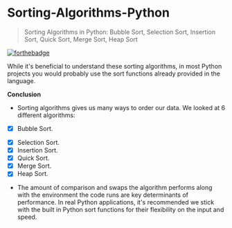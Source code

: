 # Sorting-Algorithms-Python
> Sorting Algorithms in Python: Bubble Sort, Selection Sort, Insertion Sort, Quick Sort, Merge Sort, Heap Sort

[![forthebadge](https://forthebadge.com/images/badges/made-with-python.svg)](https://forthebadge.com)

While it's beneficial to understand these sorting algorithms, in most Python projects you would probably use the sort functions already provided in the language.

**Conclusion**
- Sorting algorithms gives us many ways to order our data. We looked at 6 different algorithms:
* [x] Bubble Sort.
- [x] Selection Sort.
- [x] Insertion Sort.
- [x] Quick Sort.
- [x] Merge Sort.
- [x] Heap Sort. 

- The amount of comparison and swaps the algorithm performs along with the environment the code runs are key determinants of performance. In real Python applications, it's recommended we stick with the built in Python sort functions for their flexibility on the input and speed.
